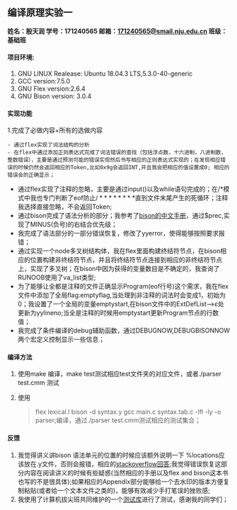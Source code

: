## 编译原理实验一

**姓名：殷天润 学号：171240565 邮箱：171240565@smail.nju.edu.cn 班级：基础班** 

#### 项目环境:

1. GNU LINUX Realease: Ubuntu 18.04.3 LTS,5.3.0-40-generic
2. GCC version:7.5.0
3. GNU Flex version:2.6.4
4. GNU Bison version: 3.0.4

#### 实现功能

1.完成了必做内容+所有的选做内容

 	- 通过flex实现了词法结构的分析
 	- 在flex中通过添加正则表达式完成了词法错误的查找（包括浮点数，十六进制，八进制数，整数错误），主要是通过预测可能的错误实现然后书写相应的正则表达式实现的；在发现相应错误的时候仍然会返回相应的Token,比如0x9g会返回INT,并且我会把相应的值设置成0;	相应的错误会的正确显示；

- 通过flex实现了注释的忽略，主要是通过input()以及while语句完成的；在/*模式中我也专门判断了eof防止$/********$直到文件末尾产生的死循环；注释我选择直接忽略，不会返回Token;
- 通过bison完成了语法分析的部分；我参考了[bison的中文手册](https://blog.csdn.net/sirouni2003/article/details/400672#SEC96)，通过$prec,实现了MINUS(负号)的右结合优先级；
- 我完成了语法部分的一部分错误恢复，修改了yyerror，使得能够按照要求报错；
- 通过实现一个node多叉树结构体，我在flex里面构建终结符节点，在bison相应的位置构建非终结符节点，并且将终结符节点连接到相应的非终结符节点上，实现了多叉树；在bison中因为获得的变量数目是不确定的，我查询了RUNOOB使用了va_list类型;
- 为了能够让全都是注释的文件正确显示Program(eof行号)这个需求，我在flex文件中添加了全局flag:emptyflag,当处理到非注释的词法时会变成1，初始为0；我设置了一个全局的变量emptystart,在bison文件中的ExtDefList-->$\varepsilon$处更新为yylineno;当全是注释的时候用emptystart更新Program节点的行数值；
- 我完成了条件编译的debug辅助函数，通过DEBUGNOW,DEBUGBISONNOW两个宏定义控制显示一些信息；

#### 编译方法

1. 使用make 编译，make test测试相应test文件夹的对应文件，或者./parser test.cmm 测试

2. 使用

   > flex lexical.l
   > bison -d syntax.y
   > gcc main.c syntax.tab.c -lfl -ly -o parser;编译，通过./parser test.cmm测试相应的测试集合；

#### 反馈

1. 我觉得讲义讲bison 语法单元的位置的时候应该额外说明一下 %locations应该放在.y文件，否则会报错，相应的[stackoverflow回答](https://stackoverflow.com/questions/43419585/how-to-resolve-a-yylloc-undeclared-error);我觉得错误恢复这部分内容在阅读讲义的时候有些疑惑(当然相应的手册以及flex and bison这本书也写的不是很具体);如果相应的Appendix部分能够给一个去水印的版本方便复制粘贴(或者给一个文本文件之类的)，能够有效减少手打笔误的挫败感;
2. 我使用了计算机拔尖班共同维护的一个[测试库](https://github.com/massimodong/compilers-tests)进行了测试，感谢我的同学们；



